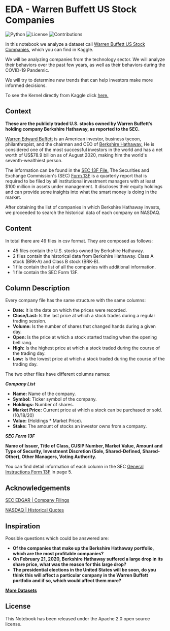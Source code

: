 # EDA - Warren Buffett US Stock Companies

![Python](https://img.shields.io/badge/Python-3.7.6-blue) ![License](https://img.shields.io/badge/License-Apache%202.0-orange) ![Contributions](https://img.shields.io/badge/Contributions-Welcome-green)

In this notebook we analyze a dataset call [Warren Buffett US Stock Companies](https://www.kaggle.com/tomasmantero/warren-buffett-us-stock-companies), which you can find in Kaggle.

We will be analyzing companies from the technology sector. We will analyze their behaviors over the past few years, as well as their behaviors during the COVID-19 Pandemic.

We will try to determine new trends that can help investors make more informed decisions.

To see the Kernel directly from Kaggle click [here.](https://www.kaggle.com/tomasmantero/eda-warren-buffett-us-stock-companies)

## Context

**These are the publicly traded U.S. stocks owned by Warren Buffett’s holding company Berkshire Hathaway, as reported to the SEC.**

[Warren Edward Buffett](https://en.wikipedia.org/wiki/Warren_Buffett) is an American investor, business tycoon, philanthropist, and the chairman and CEO of [Berkshire Hathaway.](https://en.wikipedia.org/wiki/Berkshire_Hathaway) He is considered one of the most successful investors in the world and has a net worth of US$78.9 billion as of August 2020, making him the world's seventh-wealthiest person.

The information can be found in the [SEC 13F File.](https://www.sec.gov/Archives/edgar/data/1067983/000095012320009058/xslForm13F_X01/960.xml) The Securities and Exchange Commission's (SEC) [Form 13F](https://www.investopedia.com/terms/f/form-13f.asp) is a quarterly report that is required to be filed by all institutional investment managers with at least $100 million in assets under management. It discloses their equity holdings and can provide some insights into what the smart money is doing in the market.

After obtaining the list of companies in which Berkshire Hathaway invests, we proceeded to search the historical data of each company on NASDAQ.

## Content

In total there are 49 files in csv format. They are composed as follows:

- 45 files contain the U.S. stocks owned by Berkshire Hathaway. 
- 2 files contain the historical data from Berkshire Hathaway. Class A stock (BRK-A) and Class B stock (BRK-B).
- 1 file contain the list of all the companies with additional information.
- 1 file contain the SEC Form 13F.

## Column Description

Every company file has the same structure with the same columns:

- **Date:** It is the date on which the prices were recorded.
- **Close/Last:** Is the last price at which a stock trades during a regular trading session.
- **Volume:** Is the number of shares that changed hands during a given day.
- **Open:** Is the price at which a stock started trading when the opening bell rang.
- **High:** Is the highest price at which a stock traded during the course of the trading day.
- **Low:** Is the lowest price at which a stock traded during the course of the trading day.

The two other files have different columns names:

***Company List***

- **Name:** Name of the company.
- **Symbol:** Ticker symbol of the company.
- **Holdings:** Number of shares.
- **Market Price:** Current price at which a stock can be purchased or sold. (10/18/20)
- **Value:** (Holdings * Market Price).  
- **Stake:** The amount of stocks an investor owns from a company.

***SEC Form 13F***

**Name of Issuer, Title of Class, CUSIP Number, Market Value, Amount and Type of Security, Investment Discretion (Sole, Shared-Defined, Shared-Other), Other Managers, Voting Authority.**

You can find detail information of each column in the SEC [General Instructions Form 13F](https://www.sec.gov/pdf/form13f.pdf) in page 5.

## Acknowledgements

[SEC EDGAR | Company Filings](https://www.sec.gov/edgar/searchedgar/companysearch.html)

[NASDAQ | Historical Quotes](https://www.nasdaq.com/)

## Inspiration

Possible questions which could be answered are:

- **Of the companies that make up the Berkshire Hathaway portfolio, which are the most profitable companies?**
- **On February 21, 2020, Berkshire Hathaway suffered a large drop in its share price, what was the reason for this large drop?**
- **The presidential elections in the United States will be soon, do you think this will affect a particular company in the Warren Buffett portfolio and if so, which would affect them more?**

**[More Datasets](https://www.kaggle.com/tomasmantero/datasets)**

## License

This Notebook has been released under the Apache 2.0 open source license.
